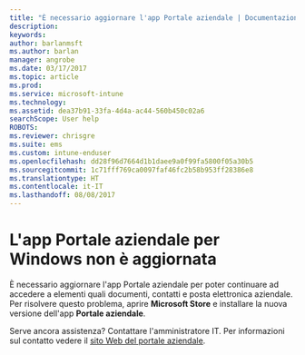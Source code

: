 ```yaml
---
title: "È necessario aggiornare l'app Portale aziendale | Documentazione Microsoft"
description: 
keywords: 
author: barlanmsft
ms.author: barlan
manager: angrobe
ms.date: 03/17/2017
ms.topic: article
ms.prod: 
ms.service: microsoft-intune
ms.technology: 
ms.assetid: dea37b91-33fa-4d4a-ac44-560b450c02a6
searchScope: User help
ROBOTS: 
ms.reviewer: chrisgre
ms.suite: ems
ms.custom: intune-enduser
ms.openlocfilehash: dd28f96d7664d1b1daee9a0f99fa5800f05a30b5
ms.sourcegitcommit: 1c71fff769ca0097faf46fc2b58b953ff28386e8
ms.translationtype: HT
ms.contentlocale: it-IT
ms.lasthandoff: 08/08/2017
---
```

# <a name="your-company-portal-app-for-windows-is-out-of-date"></a>L'app Portale aziendale per Windows non è aggiornata

È necessario aggiornare l'app Portale aziendale per poter continuare ad accedere a elementi quali documenti, contatti e posta elettronica aziendale. Per risolvere questo problema, aprire **Microsoft Store** e installare la nuova versione dell'app **Portale aziendale**.

Serve ancora assistenza? Contattare l'amministratore IT. Per informazioni sul contatto vedere il [sito Web del portale aziendale](http://portal.manage.microsoft.com).
